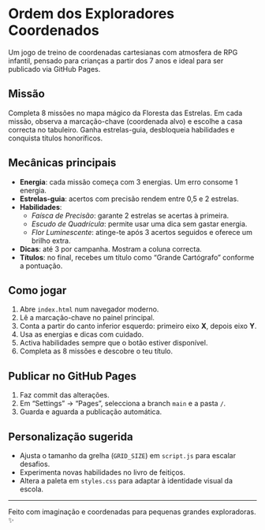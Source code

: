 # Ordem dos Exploradores Coordenados

Um jogo de treino de coordenadas cartesianas com atmosfera de RPG infantil, pensado para crianças a partir dos 7 anos e ideal para ser publicado via GitHub Pages.

## Missão

Completa 8 missões no mapa mágico da Floresta das Estrelas. Em cada missão, observa a marcação-chave (coordenada alvo) e escolhe a casa correcta no tabuleiro. Ganha estrelas-guia, desbloqueia habilidades e conquista títulos honoríficos.

## Mecânicas principais

- **Energia**: cada missão começa com 3 energias. Um erro consome 1 energia.
- **Estrelas-guia**: acertos com precisão rendem entre 0,5 e 2 estrelas.
- **Habilidades**:
  - *Faísca de Precisão*: garante 2 estrelas se acertas à primeira.
  - *Escudo de Quadrícula*: permite usar uma dica sem gastar energia.
  - *Flor Luminescente*: atinge-te após 3 acertos seguidos e oferece um brilho extra.
- **Dicas**: até 3 por campanha. Mostram a coluna correcta.
- **Títulos**: no final, recebes um título como “Grande Cartógrafo” conforme a pontuação.

## Como jogar

1. Abre `index.html` num navegador moderno.
2. Lê a marcação-chave no painel principal.
3. Conta a partir do canto inferior esquerdo: primeiro eixo **X**, depois eixo **Y**.
4. Usa as energias e dicas com cuidado.
5. Activa habilidades sempre que o botão estiver disponível.
6. Completa as 8 missões e descobre o teu título.

## Publicar no GitHub Pages

1. Faz commit das alterações.
2. Em “Settings” → “Pages”, selecciona a branch `main` e a pasta `/`.
3. Guarda e aguarda a publicação automática.

## Personalização sugerida

- Ajusta o tamanho da grelha (`GRID_SIZE`) em `script.js` para escalar desafios.
- Experimenta novas habilidades no livro de feitiços.
- Altera a paleta em `styles.css` para adaptar à identidade visual da escola.

---

Feito com imaginação e coordenadas para pequenas grandes exploradoras. ✨


